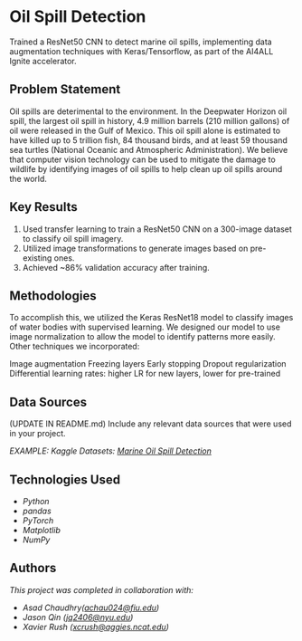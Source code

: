 # Oil Spill Detection

Trained a ResNet50 CNN to detect marine oil spills, implementing data augmentation techniques with Keras/Tensorflow, as part of the AI4ALL Ignite accelerator.

## Problem Statement <!--- do not change this line -->

Oil spills are deterimental to the environment. In the Deepwater Horizon oil spill, the largest oil spill in history, 4.9 million barrels (210 million gallons) of oil were released in the Gulf of Mexico. This oil spill alone is estimated to have killed up to 5 trillion fish, 84 thousand birds, and at least 59 thousand sea turtles (National Oceanic and Atmospheric Administration). 
We believe that computer vision technology can be used to mitigate the damage to wildlife by identifying images of oil spills to help clean up oil spills around the world.

## Key Results <!--- do not change this line -->

1. Used transfer learning to train a ResNet50 CNN on a 300-image dataset to classify oil spill imagery.
2. Utilized image transformations to generate images based on pre-existing ones.
3. Achieved ~86% validation accuracy after training.

## Methodologies <!--- do not change this line -->

To accomplish this, we utilized the Keras ResNet18 model to classify images of water bodies with supervised learning. We designed our model to use image normalization to allow the model to identify patterns more easily. Other techniques we incorporated:

Image augmentation
Freezing layers
Early stopping
Dropout regularization
Differential learning rates: higher LR for new layers, lower for pre-trained

## Data Sources <!--- do not change this line -->

(UPDATE IN README.md)
Include any relevant data sources that were used in your project.

*EXAMPLE:*
*Kaggle Datasets: [Marine Oil Spill Detection](https://www.kaggle.com/datasets/afzalofficial/marine-oil-spill-detection)*

## Technologies Used <!--- do not change this line -->

- *Python*
- *pandas*
- *PyTorch*
- *Matplotlib*
- *NumPy*

## Authors <!--- do not change this line -->

*This project was completed in collaboration with:*
- *Asad Chaudhry([achau024@fiu.edu](mailto:achau024@fiu.edu))*
- *Jason Qin ([jq2406@nyu.edu](mailto:jq2406@nyu.edu))*
- *Xavier Rush ([xcrush@aggies.ncat.edu](xcrush@aggies.ncat.edu))*
